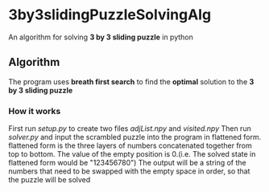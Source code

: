 # 3by3slidingPuzzleSolvingAlg
An algorithm for solving **3 by 3 sliding puzzle** in python
## Algorithm
The program uses **breath first search** to find the **optimal** solution to the **3 by 3 sliding puzzle**
### How it works
First run *setup.py* to create two files *adjList.npy* and *visited.npy*
Then run *solver.py* and input the scrambled puzzle into the program in flattened form. flattened form is the three layers of numbers concatenated together from top to bottom. The value of the empty position is 0.(i.e. The solved state in flattened form would be "123456780")
The output will be a string of the numbers that need to be swapped with the empty space in order, so that the puzzle will be solved
